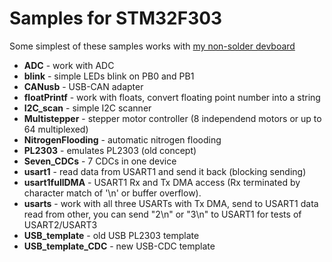 Samples for STM32F303 
=================================

Some simplest of these samples works with [my non-solder devboard](https://github.com/eddyem/stm32samples/tree/master/F0_F1_F3-LQFP48_testboard)

- **ADC** - work with ADC
- **blink** - simple LEDs blink on PB0 and PB1
- **CANusb** - USB-CAN adapter
- **floatPrintf** - work with floats, convert floating point number into a string
- **I2C_scan** - simple I2C scanner
- **Multistepper** - stepper motor controller (8 independend motors or up to 64 multiplexed)
- **NitrogenFlooding** - automatic nitrogen flooding
- **PL2303** - emulates PL2303 (old concept)
- **Seven_CDCs** - 7 CDCs in one device
- **usart1** - read data from USART1 and send it back (blocking sending)
- **usart1fullDMA** - USART1 Rx and Tx DMA access (Rx terminated by character match of '\n' or buffer overflow).
- **usarts** - work with all three USARTs with Tx DMA, send to USART1 data read from other, you can send "2\n" or "3\n" to USART1 for tests of USART2/USART3
- **USB_template** - old USB PL2303 template
- **USB_template_CDC** - new USB-CDC template
